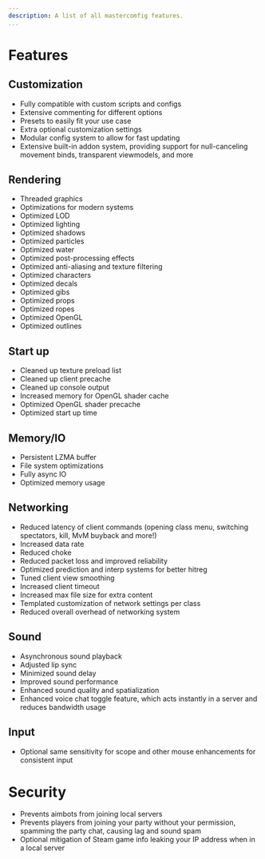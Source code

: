 ```yaml
---
description: A list of all mastercomfig features.
...
```


# Features

## Customization

* Fully compatible with custom scripts and configs
* Extensive commenting for different options
* Presets to easily fit your use case
* Extra optional customization settings
* Modular config system to allow for fast updating
* Extensive built-in addon system, providing support for null-canceling movement binds, transparent viewmodels, and more

## Rendering

* Threaded graphics
* Optimizations for modern systems
* Optimized LOD
* Optimized lighting
* Optimized shadows
* Optimized particles
* Optimized water
* Optimized post-processing effects
* Optimized anti-aliasing and texture filtering
* Optimized characters
* Optimized decals
* Optimized gibs
* Optimized props
* Optimized ropes
* Optimized OpenGL
* Optimized outlines

## Start up

* Cleaned up texture preload list
* Cleaned up client precache
* Cleaned up console output
* Increased memory for OpenGL shader cache
* Optimized OpenGL shader precache
* Optimized start up time

## Memory/IO

* Persistent LZMA buffer
* File system optimizations
* Fully async IO
* Optimized memory usage

## Networking

* Reduced latency of client commands (opening class menu, switching spectators, kill, MvM buyback and more!)
* Increased data rate
* Reduced choke
* Reduced packet loss and improved reliability
* Optimized prediction and interp systems for better hitreg
* Tuned client view smoothing
* Increased client timeout
* Increased max file size for extra content
* Templated customization of network settings per class
* Reduced overall overhead of networking system

## Sound

* Asynchronous sound playback
* Adjusted lip sync
* Minimized sound delay
* Improved sound performance
* Enhanced sound quality and spatialization
* Enhanced voice chat toggle feature, which acts instantly in a server and reduces bandwidth usage

## Input

* Optional same sensitivity for scope and other mouse enhancements for consistent input

# Security

* Prevents aimbots from joining local servers
* Prevents players from joining your party without your permission, spamming the party chat, causing lag and sound spam
* Optional mitigation of Steam game info leaking your IP address when in a local server

